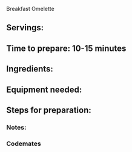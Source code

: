 Breakfast Omelette 

## Servings: 

## Time to prepare: 10-15 minutes 

## Ingredients: 


## Equipment needed:


## Steps for preparation:



### Notes:



### Codemates #
